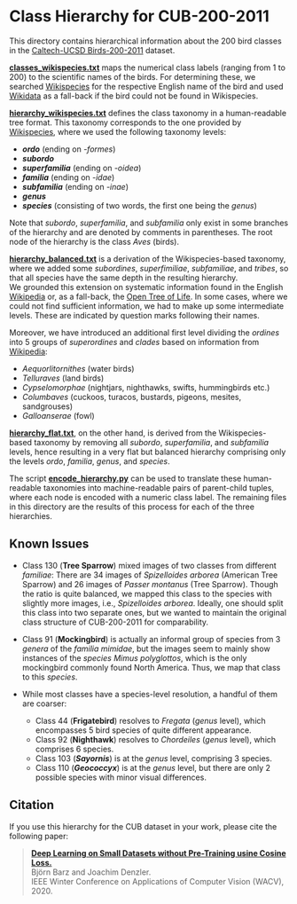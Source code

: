 Class Hierarchy for CUB-200-2011
================================

This directory contains hierarchical information about the 200 bird classes in the [Caltech-UCSD Birds-200-2011][1] dataset.

[**classes_wikispecies.txt**](classes_wikispecies.txt) maps the numerical class labels (ranging from 1 to 200) to the scientific names of the birds.
For determining these, we searched [Wikispecies][2] for the respective English name of the bird and used [Wikidata][3] as a fall-back if the bird could not be found in Wikispecies.

[**hierarchy_wikispecies.txt**](hierarchy_wikispecies.txt) defines the class taxonomy in a human-readable tree format.
This taxonomy corresponds to the one provided by [Wikispecies][2], where we used the following taxonomy levels:

- ***ordo*** (ending on *-formes*)
- ***subordo***
- ***superfamilia*** (ending on *-oidea*)
- ***familia*** (ending on *-idae*)
- ***subfamilia*** (ending on *-inae*)
- ***genus***
- ***species*** (consisting of two words, the first one being the *genus*)

Note that *subordo*, *superfamilia*, and *subfamilia* only exist in some branches of the hierarchy and are denoted by comments in parentheses.
The root node of the hierarchy is the class *Aves* (birds).

[**hierarchy_balanced.txt**](hierarchy_balanced.txt) is a derivation of the Wikispecies-based taxonomy, where we added some *subordines*, *superfimiliae*, *subfamiliae*, and *tribes*, so that all species have the same depth in the resulting hierarchy.  
We grounded this extension on systematic information found in the English [Wikipedia][4] or, as a fall-back, the [Open Tree of Life][5].
In some cases, where we could not find sufficient information, we had to make up some intermediate levels. These are indicated by question marks following their names.

Moreover, we have introduced an additional first level dividing the *ordines* into 5 groups of *superordines* and *clades* based on information from [Wikipedia][4]:

- *Aequorlitornithes* (water birds)
- *Telluraves* (land birds)
- *Cypselomorphae* (nightjars, nighthawks, swifts, hummingbirds etc.)
- *Columbaves* (cuckoos, turacos, bustards, pigeons, mesites, sandgrouses)
- *Galloanserae* (fowl)

[**hierarchy_flat.txt**](hierarchy_flat.txt), on the other hand, is derived from the Wikispecies-based taxonomy by removing all *subordo*, *superfamilia*, and *subfamilia* levels, hence resulting in a very flat but balanced hierarchy comprising only the levels *ordo*, *familia*, *genus*, and *species*.

The script [**encode_hierarchy.py**](encode_hierarchy.py) can be used to translate these human-readable taxonomies into machine-readable pairs of parent-child tuples, where each node is encoded with a numeric class label.
The remaining files in this directory are the results of this process for each of the three hierarchies.


Known Issues
------------

- Class 130 (**Tree Sparrow**) mixed images of two classes from different *familiae*:
  There are 34 images of *Spizelloides arborea* (American Tree Sparrow) and 26 images of *Passer montanus* (Tree Sparrow).
  Though the ratio is quite balanced, we mapped this class to the species with slightly more images, i.e., *Spizelloides arborea*.
  Ideally, one should split this class into two separate ones, but we wanted to maintain the original class structure of CUB-200-2011 for comparability.

- Class 91 (**Mockingbird**) is actually an informal group of species from 3 *genera* of the *familia* *mimidae*, but the images seem to mainly show instances of the *species* *Mimus polyglottos*, which is the only mockingbird commonly found North America. Thus, we map that class to this *species*.

- While most classes have a species-level resolution, a handful of them are coarser:
    - Class 44 (**Frigatebird**) resolves to *Fregata* (*genus* level), which encompasses 5 bird species of quite different appearance.
    - Class 92 (**Nighthawk**) resolves to *Chordeiles* (*genus* level), which comprises 6 species.
    - Class 103 (***Sayornis***) is at the *genus* level, comprising 3 species.
    - Class 110 (***Geococcyx***) is at the *genus* level, but there are only 2 possible species with minor visual differences.


Citation
--------

If you use this hierarchy for the CUB dataset in your work, please cite the following paper:

> [**Deep Learning on Small Datasets without Pre-Training usine Cosine Loss.**][6]  
> Björn Barz and Joachim Denzler.  
> IEEE Winter Conference on Applications of Computer Vision (WACV), 2020.


[1]: http://www.vision.caltech.edu/visipedia/CUB-200-2011.html
[2]: https://species.wikimedia.org/
[3]: https://www.wikidata.org/
[4]: https://en.wikipedia.org/
[5]: https://tree.opentreeoflife.org/
[6]: https://arxiv.org/pdf/1901.09054